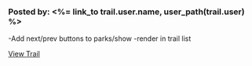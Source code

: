 <!-- <p>Posted by: <%= link_to park.user.name, user_path(park.user) %> </p> -->


<h3>Posted by: <%= link_to trail.user.name, user_path(trail.user) %></h3>

-Add next/prev buttons to parks/show
-render in trail list

 <a href="#" class="js-view-trails btn btn-primary btn-lg" data_id="<%= @park.id %>"> View Trail </a>
 <div class="container" style="width:80%;">
  <div class="parksTrails">
  </div>
  </div>
